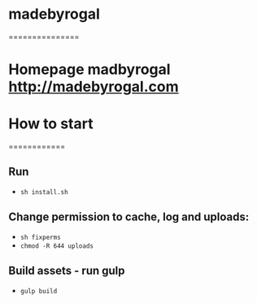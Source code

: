 # madebyrogal
===============

# Homepage madbyrogal http://madebyrogal.com

# How to start
============

## Run 
- ```sh install.sh```   

## Change permission to cache, log and uploads:
- ```sh fixperms```
- ```chmod -R 644 uploads ```

## Build assets - run gulp
- ```gulp build```